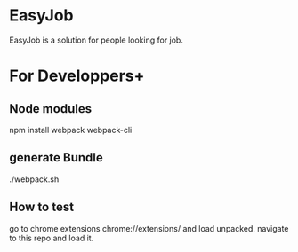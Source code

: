 # EasyJob
EasyJob is a solution for people looking for job.

# For Developpers+

## Node modules
npm install webpack webpack-cli

## generate Bundle
./webpack.sh

## How to test
go to chrome extensions chrome://extensions/ and load unpacked.
navigate to this repo and load it.